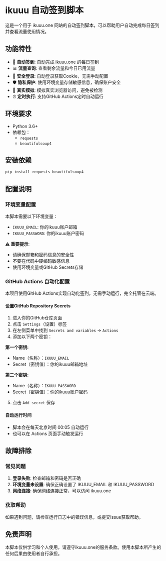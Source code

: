 # ikuuu 自动签到脚本

这是一个用于 ikuuu.one 网站的自动签到脚本，可以帮助用户自动完成每日签到并查看流量使用情况。

## 功能特性

- 🎯 **自动签到**: 自动完成 ikuuu.one 的每日签到
- 📊 **流量查询**: 查看剩余流量和今日已用流量
- 🔐 **安全登录**: 自动登录获取Cookie，无需手动配置
- 🛡️ **隐私保护**: 使用环境变量存储敏感信息，确保账户安全
- 📱 **真实模拟**: 模拟真实浏览器访问，避免被检测
- ⏰ **定时执行**: 支持GitHub Actions定时自动运行

## 环境要求

- Python 3.6+
- 依赖包：
  - `requests`
  - `beautifulsoup4`

## 安装依赖

```bash
pip install requests beautifulsoup4
```

## 配置说明

### 环境变量配置

本脚本需要以下环境变量：

- `IKUUU_EMAIL`: 你的ikuuu账户邮箱
- `IKUUU_PASSWORD`: 你的ikuuu账户密码

**⚠️ 重要提示**: 
- 请确保邮箱和密码信息的安全性
- 不要在代码中硬编码敏感信息
- 使用环境变量或GitHub Secrets存储


### GitHub Actions 自动化配置

本项目使用GitHub Actions实现自动化签到，无需手动运行，完全托管在云端。

#### 设置GitHub Repository Secrets

1. 进入你的GitHub仓库页面
2. 点击 `Settings`（设置）标签
3. 在左侧菜单中找到 `Secrets and variables` → `Actions`
4. 添加以下两个密钥：

**第一个密钥:**
- Name（名称）：`IKUUU_EMAIL`
- Secret（密钥值）：你的ikuuu邮箱地址

**第二个密钥:**
- Name（名称）：`IKUUU_PASSWORD`
- Secret（密钥值）：你的ikuuu账户密码

5. 点击 `Add secret` 保存

#### 自动运行时间

- 脚本会在每天北京时间 00:05 自动运行
- 也可以在 Actions 页面手动触发运行

## 故障排除

### 常见问题

1. **登录失败**: 检查邮箱和密码是否正确
2. **环境变量未设置**: 确保正确设置了 IKUUU_EMAIL 和 IKUUU_PASSWORD
3. **网络连接**: 确保网络连接正常，可以访问 ikuuu.one

### 获取帮助

如果遇到问题，请检查运行日志中的错误信息，或提交Issue获取帮助。

## 免责声明

本脚本仅供学习和个人使用，请遵守ikuuu.one的服务条款。使用本脚本所产生的任何后果由使用者自行承担。